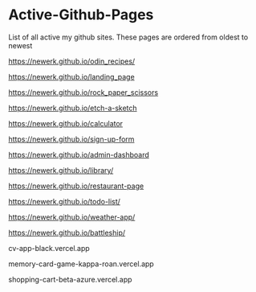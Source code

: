 # Active-Github-Pages
List of all active my github sites.
These pages are ordered from oldest to newest

https://newerk.github.io/odin_recipes/

https://newerk.github.io/landing_page

https://newerk.github.io/rock_paper_scissors

https://newerk.github.io/etch-a-sketch

https://newerk.github.io/calculator

https://newerk.github.io/sign-up-form

https://newerk.github.io/admin-dashboard

https://newerk.github.io/library/

https://newerk.github.io/restaurant-page

https://newerk.github.io/todo-list/

https://newerk.github.io/weather-app/

https://newerk.github.io/battleship/

cv-app-black.vercel.app

memory-card-game-kappa-roan.vercel.app

shopping-cart-beta-azure.vercel.app
